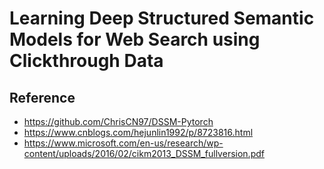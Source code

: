 # Learning Deep Structured Semantic Models for Web Search using Clickthrough Data

## Reference
- https://github.com/ChrisCN97/DSSM-Pytorch
- https://www.cnblogs.com/hejunlin1992/p/8723816.html
- https://www.microsoft.com/en-us/research/wp-content/uploads/2016/02/cikm2013_DSSM_fullversion.pdf
